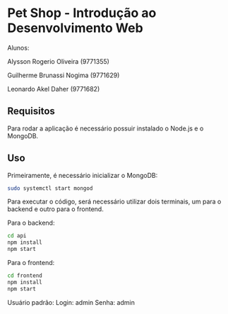 # Pet Shop - Introdução ao Desenvolvimento Web

Alunos:

Alysson Rogerio Oliveira (9771355)

Guilherme Brunassi Nogima (9771629)

Leonardo Akel Daher (9771682)

## Requisitos

Para rodar a aplicação é necessário possuir instalado o Node.js e o MongoDB.

## Uso
Primeiramente, é necessário inicializar o MongoDB:
```bash
sudo systemctl start mongod	
```
Para executar o código, será necessário utilizar dois terminais, um para o backend e outro para o frontend.

Para o backend:

```bash
cd api
npm install
npm start	
```

Para o frontend:
```bash
cd frontend
npm install
npm start	
```

Usuário padrão:
Login: admin
Senha: admin

